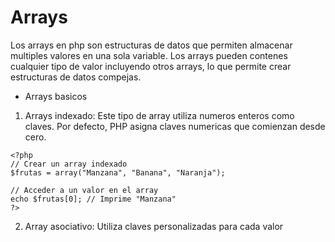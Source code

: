 # Arrays

Los arrays en php son estructuras de datos que permiten almacenar multiples valores en una sola variable. Los arrays pueden contenes cualquier tipo de valor incluyendo otros arrays, lo que permite crear estructuras de datos compejas.

- Arrays basicos

1. Arrays indexado: Este tipo de array utiliza numeros enteros como claves. Por defecto, PHP asigna claves numericas que comienzan desde cero.

```
<?php
// Crear un array indexado
$frutas = array("Manzana", "Banana", "Naranja");

// Acceder a un valor en el array
echo $frutas[0]; // Imprime "Manzana"
?>
```
2. Array asociativo: Utiliza claves personalizadas para cada valor